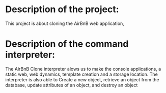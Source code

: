 # Description of the project:

This project is about cloning the AirBnB web application,

# Description of the command interpreter:

The AirBnB Clone interpreter alows us to make the console applications, a static web, web dynamics, template creation and a storage location. The interpreter is also able to Create a new object, retrieve an object from the database, update attributes of an object, and destroy an object
